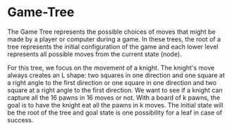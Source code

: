 # Game-Tree

The Game Tree represents the possible choices of moves that might be made by a player or computer during a game. In these trees, the root of a tree represents the
initial configuration of the game and each lower level represents all possible moves from the current state (node).

For this tree, we focus on the movement of a knight.  The knight's move always creates an L shape: two squares in one direction and one square at a right angle to the first direction or one square in one direction and two square at a right angle to the first direction. We want to see if a knight can capture all the 16 pawns in 16 moves or not. With a board of k pawns, the goal is to have the knight eat all the pawns in k moves. The initial state will be the root of the tree and goal state is one possibility for a leaf in case of success.
